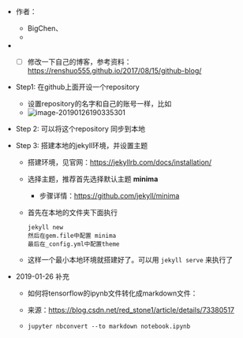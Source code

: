 - 作者：

  - BigChen、
  - 

- - [ ] 修改一下自己的博客，参考资料：<https://renshuo555.github.io/2017/08/15/github-blog/>

  

- Step1: 在github上面开设一个repository
  - 设置repository的名字和自己的账号一样，比如
  - ![image-20190126190335301](https://ws2.sinaimg.cn/large/006tNc79gy1fzk7oiptk0j30av02jjrc.jpg)

- Step 2: 可以将这个repository 同步到本地

- Step 3: 搭建本地的jekyll环境，并设置主题

  - 搭建环境，见官网：<https://jekyllrb.com/docs/installation/>

  - 选择主题，推荐首先选择默认主题 **minima** 

    - 步骤详情：<https://github.com/jekyll/minima>

  - 首先在本地的文件夹下面执行

    ```
    jekyll new 
    然后在gem.file中配置 minima
    最后在_config.yml中配置theme
    ```

  - 这样一个最小本地环境就搭建好了。可以用 `jekyll serve` 来执行了



- 2019-01-26 补充

  - 如何将tensorflow的ipynb文件转化成markdown文件：

  - 来源：<https://blog.csdn.net/red_stone1/article/details/73380517>

  - ```
    jupyter nbconvert --to markdown notebook.ipynb
    ```

    